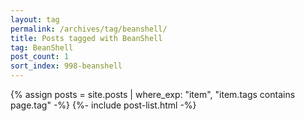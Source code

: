 ```yaml
---
layout: tag
permalink: /archives/tag/beanshell/
title: Posts tagged with BeanShell
tag: BeanShell
post_count: 1
sort_index: 998-beanshell
---
```

{% assign posts = site.posts | where_exp: "item", "item.tags contains page.tag" -%}
{%- include post-list.html -%}
